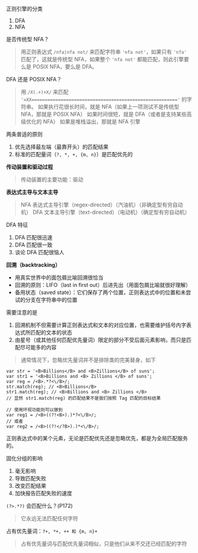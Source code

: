 正则引擎的分类
1. DFA
2. NFA

是否传统型 NFA？
> 用正则表达式 `/nfa|nfa not/` 来匹配字符串 `'nfa not'`，如果只有 `'nfa'` 匹配了，这就是传统型 NFA，如果整个 `'nfa not'` 都能匹配，则此引擎要么是 POSIX NFA，要么是 DFA。

DFA 还是 POSIX NFA？
> 用 `/X(.+)+X/` 来匹配 `'=XX======================================================='` 的字符串。
> 如果执行花很长时间，就是 NFA（如果上一项测试不是传统型 NFA，那就是 POSIX NFA）
> 如果时间很短，就是 DFA（或者是支持某些高级优化的 NFA）
> 如果是堆栈溢出，那就是 NFA 引擎

两条普适的原则
1. 优先选择最左端（最靠开头）的匹配结果
2. 标准的匹配量词（`?, *, +, {m, n}`）是匹配优先的

**传动装置和驱动过程**
> 传动装置的主要功能：驱动

**表达式主导与文本主导**
> NFA 表达式主导引擎（regex-directed）（汽油机）（非确定型有穷自动机）
> DFA 文本主导引擎（text-directed）（电动机）（确定型有穷自动机）

DFA 特征
1. DFA 匹配很迅速
2. DFA 匹配很一致
3. 谈论 DFA 匹配很恼人

**回溯（backtracking）**

* 用真实世界中的面包屑比喻回溯很恰当
* 回溯的原则：LIFO（last in first out）后进先出（用面包屑比喻就很好理解）
* 备用状态（saved state）：它们保存了两个位置，正则表达式中的位置和未尝试的分支在字符串中的位置

需要注意的是
1. 回溯机制不但需要计算正则表达式和文本的对应位置，也需要维护括号内字表达式所匹配的文本的状态
2. 由星号（或其他任何匹配优先量词）限定的部分不受后面元素影响，而只是匹配尽可能多的内容

> 通常情况下，忽略优先量词并不是排除类的完美替身，如下

```
var str = '<B>Billions</B> and <B>Zillions</B> of suns';
var str1 = '<B>Billions and <B> Zillions </B> of suns';
var reg = /<B>.*?<\/B>/;
str.match(reg); // <B>Billions</B>
str1.match(reg); // <B>Billions and <B> Zillions </B>
// 显然 str1.match(reg) 的匹配结果不是我们按照 Tag 匹配的目标结果

// 使用环视功能则可以做到
var reg1 = /<B>((?!<B>).)*?<\/B>/;
// 或者
var reg2 = /<B>((?!</?B>).)*<\/B>/;
```

正则表达式中的某个元素，无论是匹配优先还是忽略优先，都是为全局匹配服务的。

固化分组的影响
1. 毫无影响
2. 导致匹配失败
3. 改变匹配结果
4. 加快报告匹配失败的速度

`(?>.*?)` 会匹配什么？(P172)
> 它永远无法匹配任何字符

占有优先量词：`?+, *+, ++ 和 {m, n}+`
> 占有优先量词与匹配优先量词相似，只是他们从来不交还已经匹配的字符

